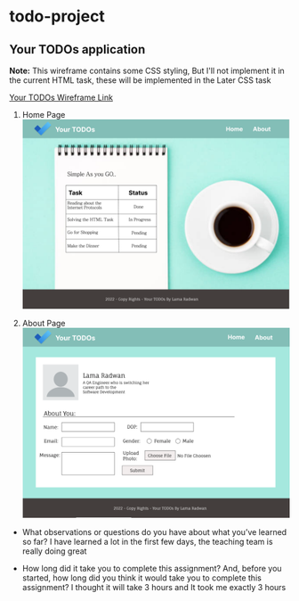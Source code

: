 # todo-project

## Your TODOs application
**Note:** This wireframe contains some CSS styling, But I'll not implement it in the current HTML task, these will be implemented in the Later CSS task

[Your TODOs Wireframe Link](https://www.figma.com/file/JyT1W7u3BQnfbEacHAHDRI/Your-TODOs?node-id=0%3A1)

1. Home Page
![Home](Assets/home.png)

2. About Page
![About](Assets/about.png)


* What observations or questions do you have about what you’ve learned so far?
I have learned a lot in the first few days, the teaching team is really doing great

* How long did it take you to complete this assignment? And, before you started, how long did you think it would take you to complete this assignment?
I thought it will take 3 hours and It took me exactly 3 hours

